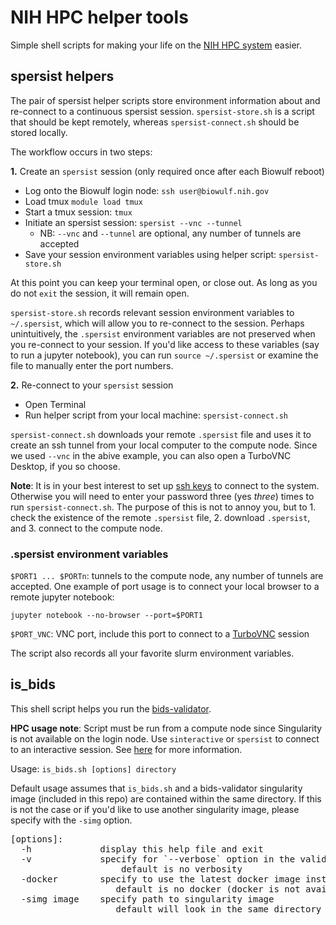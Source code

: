 # NIH HPC helper tools

Simple shell scripts for making your life on the [NIH HPC system](https://hpc.nih.gov) easier.


## spersist helpers

The pair of spersist helper scripts store environment information about and re-connect to a continuous spersist session.
`spersist-store.sh` is a script that should be kept remotely, whereas `spersist-connect.sh` should be stored locally. 

The workflow occurs in two steps:

**1.** Create an `spersist` session (only required once after each Biowulf reboot)
  * Log onto the Biowulf login node: `ssh user@biowulf.nih.gov`
  * Load tmux `module load tmux`
  * Start a tmux session: `tmux`
  * Initiate an spersist session: `spersist --vnc --tunnel`
    - NB: `--vnc` and `--tunnel` are optional, any number of tunnels are accepted
  * Save your session environment variables using helper script: `spersist-store.sh`

  At this point you can keep your terminal open, or close out. As long as you do not `exit` the session, it will remain open.

`spersist-store.sh` records relevant session environment variables to `~/.spersist`, which will allow you to re-connect to the session. Perhaps unintuitively, the `.spersist` environment variables are not preserved when you re-connect to your session. If you'd like access to these variables (say to run a jupyter notebook), you can run `source ~/.spersist` or examine the file to manually enter the port numbers.

**2.** Re-connect to your `spersist` session
  * Open Terminal
  * Run helper script from your local machine: `spersist-connect.sh`


`spersist-connect.sh` downloads your remote `.spersist` file and uses it to create an ssh tunnel from your local computer to the compute node. Since we used `--vnc` in the abive example, you can also open a TurboVNC Desktop, if you so choose.


**Note**: It is in your best interest to set up [ssh keys](https://www.cyberciti.biz/faq/how-to-set-up-ssh-keys-on-linux-unix/) to connect to the system. Otherwise you will need to enter your password three (yes *three*) times to run `spersist-connect.sh`. The purpose of this is not to annoy you, but to 1. check the existence of the remote `.spersist` file, 2. download `.spersist`, and 3. connect to the compute node.

### .spersist environment variables
`$PORT1 ... $PORTn`: tunnels to the compute node, any number of tunnels are accepted. One example of port usage is to connect your local browser to a remote jupyter notebook:

`jupyter notebook --no-browser --port=$PORT1`

`$PORT_VNC`: VNC port, include this port to connect to a [TurboVNC](https://www.turbovnc.org/) session

The script also records all your favorite slurm environment variables.

## is_bids

This shell script helps you run the [bids-validator](https://github.com/bids-standard/bids-validator).

**HPC usage note**: Script must be run from a compute node since Singularity is not available on the login node. Use `sinteractive` or `spersist` to connect to an interactive session. See [here](https://hpc.nih.gov/docs/userguide.html) for more information.


Usage: `is_bids.sh [options] directory`

Default usage assumes that `is_bids.sh` and a bids-validator singularity image (included in this repo) are contained within the same directory.
If this is not the case or if you'd like to use another singularity image, please specify with the `-simg` option.

<pre>
[options]:  
  -h             display this help file and exit  
  -v             specify for `--verbose` option in the validator  
                     default is no verbosity  
  -docker        specify to use the latest docker image instead of singularity    
                    default is no docker (docker is not available on the HPC)  
  -simg image    specify path to singularity image  
                    default will look in the same directory as is_bids.sh  
</pre>



